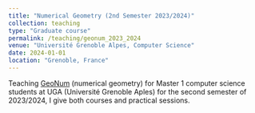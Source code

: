 ```yaml
---
title: "Numerical Geometry (2nd Semester 2023/2024)"
collection: teaching
type: "Graduate course"
permalink: /teaching/geonum_2023_2024
venue: "Université Grenoble Alpes, Computer Science"
date: 2024-01-01
location: "Grenoble, France"
---
```


Teaching [GeoNum](https://geonum.gricad-pages.univ-grenoble-alpes.fr/geonum-pages/) (numerical geometry) for Master 1 computer science students at UGA (Université Grenoble Aples) for the second semester of 2023/2024, I give both courses and practical sessions.
